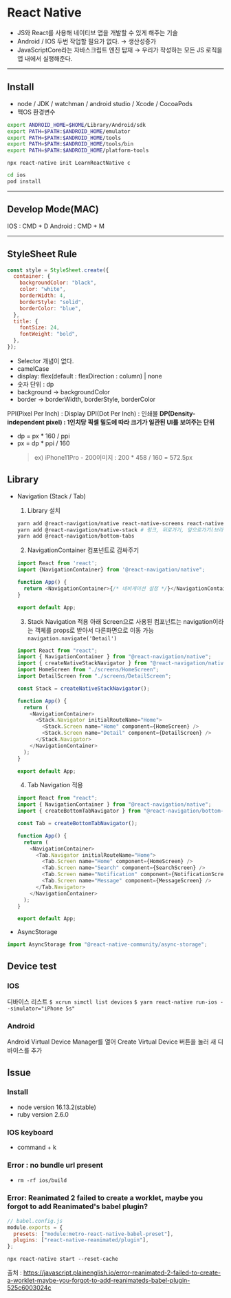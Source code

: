 # React Native

- JS와 React를 사용해 네이티브 앱을 개발할 수 있게 해주는 기술
- Android / IOS 두번 작업할 필요가 없다. → 생산성증가
- JavaScriptCore라는 자바스크립트 엔진 탑재
  → 우리가 작성하는 모든 JS 로직을 앱 내에서 실행해준다.

---

## Install

- node / JDK / watchman / android studio / Xcode / CocoaPods
- 맥OS 환경변수

```bash
export ANDROID_HOME=$HOME/Library/Android/sdk
export PATH=$PATH:$ANDROID_HOME/emulator
export PATH=$PATH:$ANDROID_HOME/tools
export PATH=$PATH:$ANDROID_HOME/tools/bin
export PATH=$PATH:$ANDROID_HOME/platform-tools
```

`npx react-native init LearnReactNative c`

```bash
cd ios
pod install
```

---

## Develop Mode(MAC)

IOS : CMD + D
Android : CMD + M

---

## StyleSheet Rule

```jsx
const style = StyleSheet.create({
  container: {
    backgroundColor: "black",
    color: "white",
    borderWidth: 4,
    borderStyle: "solid",
    borderColor: "blue",
  },
  title: {
    fontSize: 24,
    fontWeight: "bold",
  },
});
```

- Selector 개념이 없다.
- camelCase
- display: flex(default : flexDirection : column) | none
- 숫자 단위 : dp
- background -> backgroundColor
- border -> borderWidth, borderStyle, borderColor

PPI(Pixel Per Inch) : Display
DPI(Dot Per Inch) : 인쇄물
**DP(Density-independent pixel) : 1인치당 픽셀 밀도에 따라 크기가 일관된 UI를 보여주는 단위**

- dp = px \* 160 / ppi
- px = dp \* ppi / 160
  > ex) iPhone11Pro - 200이미지 : 200 \* 458 / 160 = 572.5px

## Library

- Navigation (Stack / Tab)

  1. Library 설치

  ```bash
  yarn add @react-navigation/native react-native-screens react-native-safe-area-context # 뒤에 두개는 의존성 라이브러리
  yarn add @react-navigation/native-stack # 링크, 뒤로가기, 앞으로가기(브라우저의 History와 비슷한 사용성 제공 / 스택자료구조)
  yarn add @react-navigation/bottom-tabs
  ```

  2. NavigationContainer 컴포넌트로 감싸주기

  ```js
  import React from 'react';
  import {NavigationContainer} from '@react-navigation/native";

  function App() {
    return <NavigationContainer>{/* 네비게이션 설정 */}</NavigationContainer>
  }

  export default App;
  ```

  3. Stack Navigation 적용
     아래 Screen으로 사용된 컴포넌트는 navigation이라는 객체를 props로 받아서 다른화면으로 이동 가능
     `navigation.navigate('Detail')`

  ```js
  import React from "react";
  import { NavigationContainer } from "@react-navigation/native";
  import { createNativeStackNavigator } from "@react-navigation/native-stack";
  import HomeScreen from "./screens/HomeScreen";
  import DetailScreen from "./screens/DetailScreen";

  const Stack = createNativeStackNavigator();

  function App() {
    return (
      <NavigationContainer>
        <Stack.Navigator initialRouteName="Home">
          <Stack.Screen name="Home" component={HomeScreen} />
          <Stack.Screen name="Detail" component={DetailScreen} />
        </Stack.Navigator>
      </NavigationContainer>
    );
  }

  export default App;
  ```

  4. Tab Navigation 적용

  ```js
  import React from "react";
  import { NavigationContainer } from "@react-navigation/native";
  import { createBottomTabNavigator } from "@react-navigation/bottom-tabs";

  const Tab = createBottomTabNavigator();

  function App() {
    return (
      <NavigationContainer>
        <Tab.Navigator initialRouteName="Home">
          <Tab.Screen name="Home" component={HomeScreen} />
          <Tab.Screen name="Search" component={SearchScreen} />
          <Tab.Screen name="Notification" component={NotificationScreen} />
          <Tab.Screen name="Message" component={MessageScreen} />
        </Tab.Navigator>
      </NavigationContainer>
    );
  }

  export default App;
  ```

- AsyncStorage

```js
import AsyncStorage from "@react-native-community/async-storage";
```

## Device test

### IOS

디바이스 리스트
`$ xcrun simctl list devices`
`$ yarn react-native run-ios --simulator="iPhone 5s"`

### Android

Android Virtual Device Manager를 열어
Create Virtual Device 버튼을 눌러 새 디바이스를 추가

## Issue

### Install

- node version 16.13.2(stable)
- ruby version 2.6.0

### IOS keyboard

- command + k

### Error : no bundle url present

- `rm -rf ios/build`

### Error: Reanimated 2 failed to create a worklet, maybe you forgot to add Reanimated's babel plugin?

```js
// babel.config.js
module.exports = {
  presets: ["module:metro-react-native-babel-preset"],
  plugins: ["react-native-reanimated/plugin"],
};
```

`npx react-native start --reset-cache`

출처 :
https://javascript.plainenglish.io/error-reanimated-2-failed-to-create-a-worklet-maybe-you-forgot-to-add-reanimateds-babel-plugin-525c6003024c
